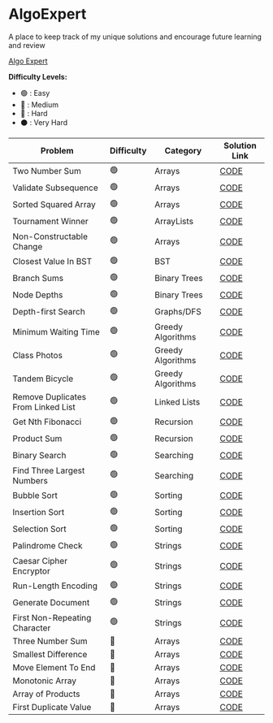 # AlgoExpert

A place to keep track of my unique solutions and encourage future learning and review

[Algo Expert](https://www.algoexpert.io/questions)

<strong>Difficulty Levels:</strong>

- 🟢 : Easy
- 🔵 : Medium
- 🔴 : Hard
- ⚫ : Very Hard

| Problem                               | Difficulty       | Category            | Solution Link                                                        |
| ------------------------------------- | ---------------- | ------------------- | -------------------------------------------------------------------- |
| Two Number Sum                        | 🟢               | Arrays              | [CODE](src/Easy/TwoNumberSum)                                        | 
| Validate Subsequence                  | 🟢               | Arrays              | [CODE](src/Easy/ValidateSubsequence)                                 | 
| Sorted Squared Array                  | 🟢               | Arrays              | [CODE](src/Easy/SortedSquaredArray)                                  | 
| Tournament Winner                     | 🟢               | ArrayLists          | [CODE](src/Easy/TournamentWinner)                                    | 
| Non-Constructable Change              | 🟢               | Arrays              | [CODE](src/Easy/NonConstructableChange)                              | 
| Closest Value In BST                  | 🟢               | BST                 | [CODE](src/Easy/ClosestValueInBST)                                   | 
| Branch Sums                           | 🟢               | Binary Trees        | [CODE](src/Easy/BranchSums)                                          | 
| Node Depths                           | 🟢               | Binary Trees        | [CODE](src/Easy/NodeDepths)                                          | 
| Depth-first Search                    | 🟢               | Graphs/DFS          | [CODE](src/Easy/DepthFirstSearch)                                    | 
| Minimum Waiting Time                  | 🟢               | Greedy Algorithms   | [CODE](src/Easy/MinimumWaitingTime)                                  | 
| Class Photos                          | 🟢               | Greedy Algorithms   | [CODE](src/Easy/ClassPhotos)                                         | 
| Tandem Bicycle                        | 🟢               | Greedy Algorithms   | [CODE](src/Easy/TandemBicycle)                                       | 
| Remove Duplicates From Linked List    | 🟢               | Linked Lists        | [CODE](src/Easy/RemoveDuplicatesFromLinkedList)                      | 
| Get Nth Fibonacci                     | 🟢               | Recursion           | [CODE](src/Easy/GetNthFibonacci)                                     | 
| Product Sum                           | 🟢               | Recursion           | [CODE](src/Easy/ProductSum)                                          | 
| Binary Search                         | 🟢               | Searching           | [CODE](src/Easy/BinarySearch)                                        | 
| Find Three Largest Numbers            | 🟢               | Searching           | [CODE](src/Easy/FindThreeLargestNumbers)                             | 
| Bubble Sort                           | 🟢               | Sorting             | [CODE](src/Easy/BubbleSort)                                          | 
| Insertion Sort                        | 🟢               | Sorting             | [CODE](src/Easy/InsertionSort)                                       | 
| Selection Sort                        | 🟢               | Sorting             | [CODE](src/Easy/SelectionSort)                                       | 
| Palindrome Check                      | 🟢               | Strings             | [CODE](src/Easy/PalindromeCheck)                                     | 
| Caesar Cipher Encryptor               | 🟢               | Strings             | [CODE](src/Easy/CaesarCipherEncryptor)                               | 
| Run-Length Encoding                   | 🟢               | Strings             | [CODE](src/Easy/RunLengthEncoding)                                   | 
| Generate Document                     | 🟢               | Strings             | [CODE](src/Easy/GenerateDocument)                                    | 
| First Non-Repeating Character         | 🟢               | Strings             | [CODE](src/Easy/FirstNonRepeatingCharacter)                          | 
| Three Number Sum                      | 🔵               | Arrays              | [CODE](src/Medium/ThreeNumberSum)                                    | 
| Smallest Difference                   | 🔵               | Arrays              | [CODE](src/Medium/SmallestDifference)                                | 
| Move Element To End                   | 🔵               | Arrays              | [CODE](src/Medium/MoveElementToEnd)                                  | 
| Monotonic Array                       | 🔵               | Arrays              | [CODE](src/Medium/MonotonicArray)                                    | 
| Array of Products                     | 🔵               | Arrays              | [CODE](src/Medium/ArrayOfProducts)                                   | 
| First Duplicate Value                 | 🔵               | Arrays              | [CODE](src/Medium/FirstDuplicateValue)                                   | 
